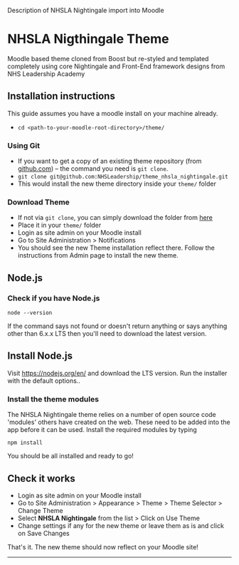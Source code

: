 Description of NHSLA Nightingale import into Moodle


# NHSLA Nigthingale Theme
Moodle based theme cloned from Boost but re-styled and templated completely using core Nightingale and Front-End framework designs from NHS Leadership Academy

## Installation instructions
This guide assumes you have a moodle install on your machine already.

- ```cd <path-to-your-moodle-root-directory>/theme/```

### Using Git
- If you want to get a copy of an existing theme repository (from [github.com](https://github.com)) – the command you need is `git clone`.
- ```git clone git@github.com:NHSLeadership/theme_nhsla_nightingale.git```
- This would install the new theme directory inside your ```theme/``` folder

### Download Theme
- If not via ```git clone```, you can simply download the folder from [here](https://github.com:NHSLeadership/theme_nhsla_nightingale.git)
- Place it in your ```theme/``` folder
- Login as site admin on your Moodle install
- Go to Site Administration > Notifications
- You should see the new Theme installation reflect there. Follow the instructions from Admin page to install the new theme.

## Node.js
### Check if you have Node.js

```node --version```

If the command says not found or doesn't return anything or says anything other
than 6.x.x LTS then you'll need to download the latest version.

## Install Node.js
Visit https://nodejs.org/en/ and download the LTS version. Run the installer
with the default options..

### Install the theme modules
The NHSLA Nightingale theme relies on a number of open source code 'modules' others have created on the web. These need to be added into the app before it can be used. Install the required modules by typing

```npm install```

You should be all installed and ready to go!

## Check it works

- Login as site admin on your Moodle install
- Go to Site Administration > Appearance > Theme > Theme Selector > Change Theme
- Select **NHSLA Nightingale** from the list > Click on Use Theme
- Change settings if any for the new theme or leave them as is and click on Save Changes

That's it. The new theme should now reflect on your Moodle site!



---
